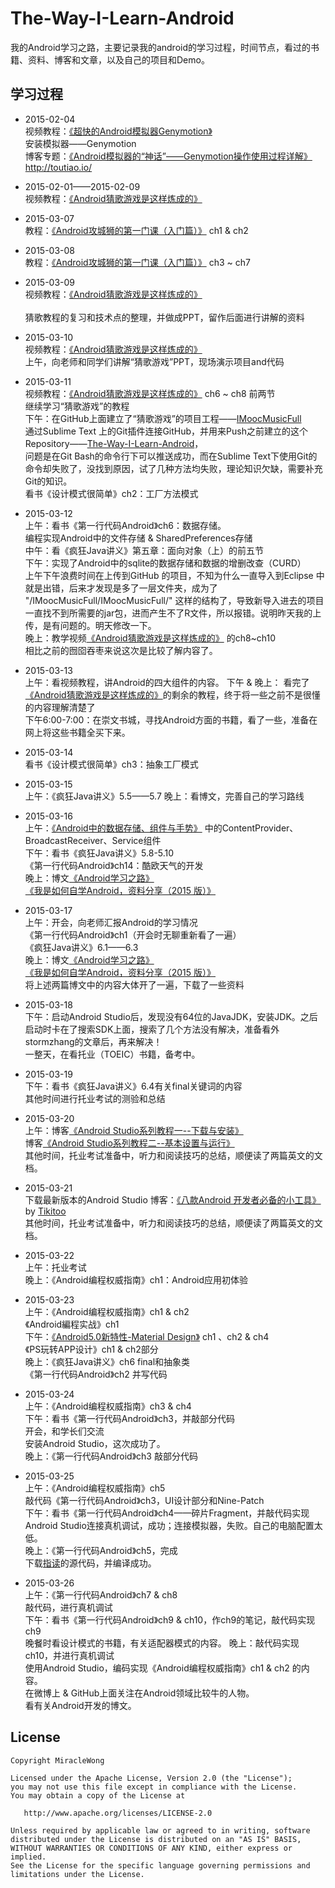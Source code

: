 # The-Way-I-Learn-Android
我的Android学习之路，主要记录我的android的学习过程，时间节点，看过的书籍、资料、博客和文章，以及自己的项目和Demo。

## 学习过程
- 2015-02-04 <br />
视频教程：[《超快的Android模拟器Genymotion》](http://imooc.com/learn/241) <br />
安装模拟器——Genymotion	<br />
博客专题：[《Android模拟器的“神话”——Genymotion操作使用过程详解》](http://mobile.51cto.com/android-405002.htm) <br />
http://toutiao.io/ 


- 2015-02-01——2015-02-09	<br />
视频教程：[《Android猜歌游戏是这样炼成的》](http://imooc.com/learn/162) <br />

- 2015-03-07 	<br />
教程：[《Android攻城狮的第一门课（入门篇）》](http://imooc.com/learn/96) ch1 & ch2	<br />

- 2015-03-08	<br />
教程：[《Android攻城狮的第一门课（入门篇）》](http://imooc.com/learn/96) ch3 ~ ch7	<br />

- 2015-03-09	<br />
视频教程：[《Android猜歌游戏是这样炼成的》](http://imooc.com/learn/162) <br /> <br />
猜歌教程的复习和技术点的整理，并做成PPT，留作后面进行讲解的资料

- 2015-03-10	<br />
视频教程：[《Android猜歌游戏是这样炼成的》](http://imooc.com/learn/162) <br /> 
上午，向老师和同学们讲解“猜歌游戏”PPT，现场演示项目and代码  <br /> 

- 2015-03-11	<br />
视频教程：[《Android猜歌游戏是这样炼成的》](http://imooc.com/learn/162)  ch6 ~ ch8 前两节 <br />
继续学习“猜歌游戏”的教程 <br /> 
下午：在GitHub上面建立了“猜歌游戏”的项目工程——[IMoocMusicFull](https://github.com/MiracleWong/IMoocMusicFull) <br />
通过Sublime Text 上的Git插件连接GitHub，并用来Push之前建立的这个Repository——[The-Way-I-Learn-Android](https://github.com/MiracleWong/The-Way-I-Learn-Android)，<br />
问题是在Git Bash的命令行下可以推送成功，而在Sublime Text下使用Git的命令却失败了，没找到原因，试了几种方法均失败，理论知识欠缺，需要补充Git的知识。<br />
看书《设计模式很简单》ch2：工厂方法模式<br />

- 2015-03-12	<br />
上午：看书《第一行代码Android》ch6：数据存储。 <br />
编程实现Android中的文件存储 & SharedPreferences存储  <br />
中午：看《疯狂Java讲义》第五章：面向对象（上）的前五节 <br />
下午：实现了Android中的sqlite的数据存储和数据的增删改查（CURD）<br />
上午下午浪费时间在上传到GitHub 的项目，不知为什么一直导入到Eclipse 中就是出错，后来才发现是多了一层文件夹，成为了 "/IMoocMusicFull/IMoocMusicFull/" 这样的结构了，导致新导入进去的项目一直找不到所需要的jar包，进而产生不了R文件，所以报错。说明昨天我的上传，是有问题的。明天修改一下。<br />
晚上：教学视频[《Android猜歌游戏是这样炼成的》](http://imooc.com/learn/162) 的ch8~ch10 <br />
相比之前的囫囵吞枣来说这次是比较了解内容了。

- 2015-03-13	<br />
上午：看视频教程，讲Android的四大组件的内容。
下午 & 晚上： 看完了[《Android猜歌游戏是这样炼成的》](http://imooc.com/learn/162)的剩余的教程，终于将一些之前不是很懂的内容理解清楚了<br />
下午6:00-7:00：在崇文书城，寻找Android方面的书籍，看了一些，准备在网上将这些书籍全买下来。

- 2015-03-14	<br />
看书《设计模式很简单》ch3：抽象工厂模式<br />

- 2015-03-15	<br />
上午：《疯狂Java讲义》5.5——5.7
晚上：看博文，完善自己的学习路线

- 2015-03-16	<br />
上午：[《Android中的数据存储、组件与手势》](http://imooc.com/learn/179) 中的ContentProvider、BroadcastReceiver、Service组件<br />
下午：看书《疯狂Java讲义》5.8-5.10 <br />
《第一行代码Android》ch14：酷欧天气的开发<br />
晚上：博文[《Android学习之路》](http://www.stormzhang.com/android/2014/07/07/learn-android-from-rookie/)<br />
[《我是如何自学Android，资料分享（2015 版）》](http://www.jianshu.com/p/874ff12a4c01)<br />

- 2015-03-17	<br />
上午：开会，向老师汇报Android的学习情况<br />
《第一行代码Android》ch1（开会时无聊重新看了一遍）<br />
《疯狂Java讲义》6.1——6.3<br />
晚上：博文[《Android学习之路》](http://www.stormzhang.com/android/2014/07/07/learn-android-from-rookie/)<br />
[《我是如何自学Android，资料分享（2015 版）》](http://www.jianshu.com/p/874ff12a4c01)<br />
将上述两篇博文中的内容大体开了一遍，下载了一些资料

- 2015-03-18	<br />
下午：启动Android Studio后，发现没有64位的JavaJDK，安装JDK。之后启动时卡在了搜索SDK上面，搜索了几个方法没有解决，准备看外stormzhang的文章后，再来解决！<br />
一整天，在看托业（TOEIC）书籍，备考中。<br />

- 2015-03-19	<br />
下午：看书《疯狂Java讲义》6.4有关final关键词的内容<br />
其他时间进行托业考试的测验和总结<br />

- 2015-03-20	<br />
上午：博客[《Android Studio系列教程一--下载与安装》](http://stormzhang.com/devtools/2014/11/25/android-studio-tutorial1/)<br />
博客[《Android Studio系列教程二--基本设置与运行》](http://stormzhang.com/devtools/2014/11/28/android-studio-tutorial2/)<br />
其他时间，托业考试准备中，听力和阅读技巧的总结，顺便读了两篇英文的文档。<br />

- 2015-03-21	<br />
下载最新版本的Android Studio
博客：[《八款Android 开发者必备的小工具》](http://www.jianshu.com/p/e4efec23d4d4) by [Tikitoo](http://www.jianshu.com/users/c35153600475)<br />
其他时间，托业考试准备中，听力和阅读技巧的总结，顺便读了两篇英文的文档。<br />

- 2015-03-22	<br />
上午：托业考试	<br />
晚上：《Android编程权威指南》ch1：Android应用初体验	<br />

- 2015-03-23	<br />
上午：《Android编程权威指南》ch1 & ch2	<br />
	《Android編程实战》ch1 	<br />
下午：[《Android5.0新特性-Material Design》](http://imooc.com/learn/215) ch1 、ch2 & ch4 <br />
	《PS玩转APP设计》ch1 & ch2部分 <br />
晚上：《疯狂Java讲义》ch6 final和抽象类	<br />
	《第一行代码Android》ch2 并写代码	<br />


- 2015-03-24	<br />
上午：《Android编程权威指南》ch3 & ch4	<br />
下午：看书《第一行代码Android》ch3，并敲部分代码 <br />
开会，和学长们交流<br />
安装Android Studio，这次成功了。<br />
晚上：《第一行代码Android》ch3 敲部分代码 <br />


- 2015-03-25	<br />
上午：《Android编程权威指南》ch5	<br />
敲代码《第一行代码Android》ch3，UI设计部分和Nine-Patch <br />
下午：看书《第一行代码Android》ch4——碎片Fragment，并敲代码实现 <br />
Android Studio连接真机调试，成功；连接模拟器，失败。自己的电脑配置太低。<br />
晚上：《第一行代码Android》ch5，完成 <br />
下载[指读](https://coding.net/u/youzi/p/Zhidu-Android/git)的源代码，并编译成功。<br />

- 2015-03-26	<br />
上午：《第一行代码Android》ch7 & ch8	<br />
敲代码，进行真机调试<br />
下午：看书《第一行代码Android》ch9 & ch10，作ch9的笔记，敲代码实现ch9 <br />
晚餐时看设计模式的书籍，有关适配器模式的内容。
晚上：敲代码实现ch10，并进行真机调试 <br />
使用Android Studio，编码实现《Android编程权威指南》ch1 & ch2 的内容。   <br />
在微博上 & GitHub上面关注在Android领域比较牛的人物。  <br />
看有关Android开发的博文。

## License
```
Copyright MiracleWong

Licensed under the Apache License, Version 2.0 (the "License");
you may not use this file except in compliance with the License.
You may obtain a copy of the License at

   http://www.apache.org/licenses/LICENSE-2.0

Unless required by applicable law or agreed to in writing, software
distributed under the License is distributed on an "AS IS" BASIS,
WITHOUT WARRANTIES OR CONDITIONS OF ANY KIND, either express or implied.
See the License for the specific language governing permissions and
limitations under the License.
```


